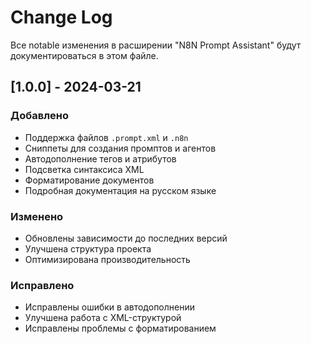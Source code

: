 # Change Log

Все notable изменения в расширении "N8N Prompt Assistant" будут документироваться в этом файле.

## [1.0.0] - 2024-03-21

### Добавлено
- Поддержка файлов `.prompt.xml` и `.n8n`
- Сниппеты для создания промптов и агентов
- Автодополнение тегов и атрибутов
- Подсветка синтаксиса XML
- Форматирование документов
- Подробная документация на русском языке

### Изменено
- Обновлены зависимости до последних версий
- Улучшена структура проекта
- Оптимизирована производительность

### Исправлено
- Исправлены ошибки в автодополнении
- Улучшена работа с XML-структурой
- Исправлены проблемы с форматированием